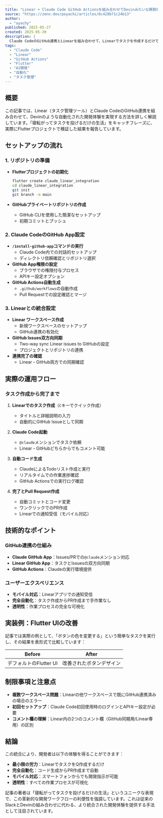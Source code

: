 ```yaml
---
title: "Linear + Claude Code GitHub Actionsを組み合わせてDevinみたいな開発体験を得る"
source: "https://zenn.dev/poyachi/articles/8c428b71c24b13"
author:
  - "ayachy"
published: 2025-05-27
created: 2025-05-30
description: |
  Claude CodeのGitHub連携とLinearを組み合わせて、Linearでタスクを作成するだけでClaudeがコードを書いてくれるワークフローの実装方法を詳細に解説。Flutter環境での実践的なセットアップから実際の運用まで。
tags:
  - "Claude Code"
  - "Linear"
  - "GitHub Actions"
  - "Flutter"
  - "AI開発"
  - "自動化"
  - "タスク管理"
---
```


## 概要

この記事では、Linear（タスク管理ツール）とClaude CodeのGitHub連携を組み合わせて、Devinのような自動化された開発体験を実現する方法を詳しく解説しています。「寝転がってタスクを投げるだけの生活」をキャッチフレーズに、実際にFlutterプロジェクトで検証した結果を報告しています。

## セットアップの流れ

### 1. リポジトリの準備

- **Flutterプロジェクトの初期化**

  ```bash
  flutter create claude_linear_integration
  cd claude_linear_integration
  git init
  git branch -m main
  ```

- **GitHubプライベートリポジトリの作成**
  - GitHub CLIを使用した簡潔なセットアップ
  - 初期コミットとプッシュ

### 2. Claude CodeのGitHub App設定

- **`/install-github-app`コマンドの実行**
  - Claude Code内での対話的セットアップ
  - ディレクトリ信頼確認とリポジトリ選択
- **GitHub App権限の設定**
  - ブラウザでの権限付与プロセス
  - APIキー設定オプション
- **GitHub Actions自動生成**
  - `.github/workflows`の自動作成
  - Pull Requestでの設定確認とマージ

### 3. Linearとの統合設定

- **Linear ワークスペース作成**
  - 新規ワークスペースのセットアップ
  - GitHub連携の有効化
- **GitHub Issues双方向同期**
  - Two-way sync Linear issues to GitHubの設定
  - プロジェクトとリポジトリの連携
- **連携完了の確認**
  - Linear・GitHub両方での同期確認

## 実際の運用フロー

### タスク作成から完了まで

1. **Linearでのタスク作成**（`C`キーでクイック作成）
   - タイトルと詳細説明の入力
   - 自動的にGitHub Issueとして同期

2. **Claude Code起動**
   - `@claude`メンションでタスク依頼
   - Linear・GitHubどちらからでもコメント可能

3. **自動コード生成**
   - ClaudeによるTodoリスト作成と実行
   - リアルタイムでの作業進捗確認
   - GitHub Actionsでの実行ログ確認

4. **完了とPull Request作成**
   - 自動コミットとコード変更
   - ワンクリックでのPR作成
   - Linearでの通知受信（モバイル対応）

## 技術的なポイント

### GitHub連携の仕組み

- **Claude GitHub App**：Issues/PRでの`@claude`メンション対応
- **Linear GitHub App**：タスクとIssuesの双方向同期
- **GitHub Actions**：Claudeの実行環境提供

### ユーザーエクスペリエンス

- **モバイル対応**：Linearアプリでの通知受信
- **完全自動化**：タスク作成からPR作成まで手作業なし
- **透明性**：作業プロセスの完全な可視化

## 実装例：Flutter UIの改善

記事では実際の例として、「ボタンの色を変更する」という簡単なタスクを実行し、その結果を表形式で比較しています：

| Before | After |
|--------|-------|
| デフォルトのFlutter UI | 改善されたボタンデザイン |

## 制限事項と注意点

- **複数ワークスペース問題**：Linearの他ワークスペースで既にGitHub連携済みの場合のエラー
- **初回セットアップ**：Claude Code初回使用時のログインとAPIキー設定が必要
- **コメント欄の理解**：Linear内の2つのコメント欄（GitHub同期用/Linear専用）の区別

## 結論

この統合により、開発者は以下の体験を得ることができます：

- **最小限の労力**：LinearでタスクをQ作成するだけ
- **完全自動化**：コード生成からPR作成まで自動
- **モバイル対応**：スマートフォンからでも開発指示が可能
- **透明性**：すべての作業プロセスが可視化

記事の著者は「寝転がってタスクを投げるだけの生活」というユニークな表現で、この革新的な開発ワークフローの利便性を強調しています。これは従来のSlackとDevinの組み合わせに代わる、より統合された開発体験を提供する手法として注目されています。
